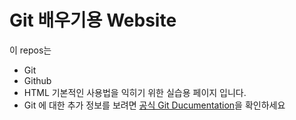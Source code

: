 # Git 배우기용 Website

이 repos는 
* Git
* Github
* HTML
기본적인 사용법을 익히기 위한 실습용 페이지 입니다.
* Git 에 대한  추가 정보를 보려면
[공식 Git Ducumentation](http://git-scm.com/)을 확인하세요
